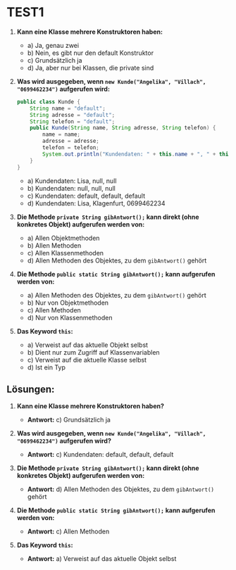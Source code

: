 # TEST1

1. **Kann eine Klasse mehrere Konstruktoren haben:**
   - a) Ja, genau zwei
   - b) Nein, es gibt nur den default Konstruktor
   - c) Grundsätzlich ja
   - d) Ja, aber nur bei Klassen, die private sind

2. **Was wird ausgegeben, wenn `new Kunde("Angelika", "Villach", "0699462234")` aufgerufen wird:**
   ```java
   public class Kunde {
       String name = "default";
       String adresse = "default";
       String telefon = "default";
       public Kunde(String name, String adresse, String telefon) {
           name = name;
           adresse = adresse;
           telefon = telefon;
           System.out.println("Kundendaten: " + this.name + ", " + this.adresse + ", " + this.telefon);
       }
   }
   ```
   - a) Kundendaten: Lisa, null, null
   - b) Kundendaten: null, null, null
   - c) Kundendaten: default, default, default
   - d) Kundendaten: Lisa, Klagenfurt, 0699462234

3. **Die Methode `private String gibAntwort();` kann direkt (ohne konkretes Objekt) aufgerufen werden von:**
   - a) Allen Objektmethoden
   - b) Allen Methoden
   - c) Allen Klassenmethoden
   - d) Allen Methoden des Objektes, zu dem `gibAntwort()` gehört

4. **Die Methode `public static String gibAntwort();` kann aufgerufen werden von:**
   - a) Allen Methoden des Objektes, zu dem `gibAntwort()` gehört
   - b) Nur von Objektmethoden
   - c) Allen Methoden
   - d) Nur von Klassenmethoden

5. **Das Keyword `this`:**
   - a) Verweist auf das aktuelle Objekt selbst
   - b) Dient nur zum Zugriff auf Klassenvariablen
   - c) Verweist auf die aktuelle Klasse selbst
   - d) Ist ein Typ

## Lösungen:

1. **Kann eine Klasse mehrere Konstruktoren haben?**
   - **Antwort:** c) Grundsätzlich ja

2. **Was wird ausgegeben, wenn `new Kunde("Angelika", "Villach", "0699462234")` aufgerufen wird?**
   - **Antwort:** c) Kundendaten: default, default, default

3. **Die Methode `private String gibAntwort();` kann direkt (ohne konkretes Objekt) aufgerufen werden von:**
   - **Antwort:** d) Allen Methoden des Objektes, zu dem `gibAntwort()` gehört

4. **Die Methode `public static String gibAntwort();` kann aufgerufen werden von:**
   - **Antwort:** c) Allen Methoden

5. **Das Keyword `this`:**
   - **Antwort:** a) Verweist auf das aktuelle Objekt selbst



